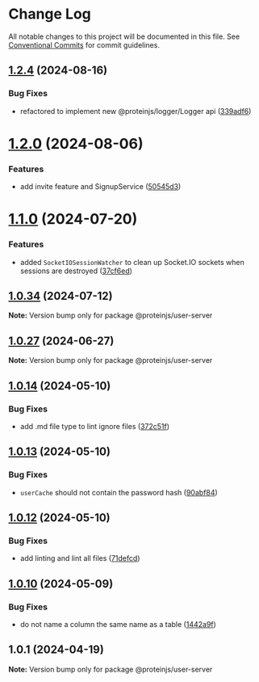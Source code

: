 # Change Log

All notable changes to this project will be documented in this file.
See [Conventional Commits](https://conventionalcommits.org) for commit guidelines.

## [1.2.4](https://github.com/proteinjs/user/compare/@proteinjs/user-server@1.2.3...@proteinjs/user-server@1.2.4) (2024-08-16)


### Bug Fixes

* refactored to implement new @proteinjs/logger/Logger api ([339adf6](https://github.com/proteinjs/user/commit/339adf671db190e157fcaadfb69ac3ba518a2bf1))





# [1.2.0](https://github.com/proteinjs/user/compare/@proteinjs/user-server@1.1.4...@proteinjs/user-server@1.2.0) (2024-08-06)


### Features

* add invite feature and SignupService ([50545d3](https://github.com/proteinjs/user/commit/50545d39c19238e9e1b3ec67c789c3c161860dc8))





# [1.1.0](https://github.com/proteinjs/user/compare/@proteinjs/user-server@1.0.35...@proteinjs/user-server@1.1.0) (2024-07-20)


### Features

* added `SocketIOSessionWatcher` to clean up Socket.IO sockets when sessions are destroyed ([37cf6ed](https://github.com/proteinjs/user/commit/37cf6ed3d8d8af20492d4a6ce4d5aa756cf2ab71))





## [1.0.34](https://github.com/proteinjs/user/compare/@proteinjs/user-server@1.0.33...@proteinjs/user-server@1.0.34) (2024-07-12)

**Note:** Version bump only for package @proteinjs/user-server





## [1.0.27](https://github.com/proteinjs/user/compare/@proteinjs/user-server@1.0.26...@proteinjs/user-server@1.0.27) (2024-06-27)

**Note:** Version bump only for package @proteinjs/user-server





## [1.0.14](https://github.com/proteinjs/user/compare/@proteinjs/user-server@1.0.13...@proteinjs/user-server@1.0.14) (2024-05-10)


### Bug Fixes

* add .md file type to lint ignore files ([372c51f](https://github.com/proteinjs/user/commit/372c51fdc0a48c8559321862e3b7cebe05e4955d))





## [1.0.13](https://github.com/proteinjs/user/compare/@proteinjs/user-server@1.0.12...@proteinjs/user-server@1.0.13) (2024-05-10)


### Bug Fixes

* `userCache` should not contain the password hash ([90abf84](https://github.com/proteinjs/user/commit/90abf84e75e0ef1cd9bb07a789a65ef43a527e24))





## [1.0.12](https://github.com/proteinjs/user/compare/@proteinjs/user-server@1.0.11...@proteinjs/user-server@1.0.12) (2024-05-10)

### Bug Fixes

- add linting and lint all files ([71defcd](https://github.com/proteinjs/user/commit/71defcd78dc479d2eef1f624c746c879f4e31daa))

## [1.0.10](https://github.com/proteinjs/user/compare/@proteinjs/user-server@1.0.9...@proteinjs/user-server@1.0.10) (2024-05-09)

### Bug Fixes

- do not name a column the same name as a table ([1442a9f](https://github.com/proteinjs/user/commit/1442a9f665f88feafa8ccb83631ef2fb7d741f20))

## 1.0.1 (2024-04-19)

**Note:** Version bump only for package @proteinjs/user-server
